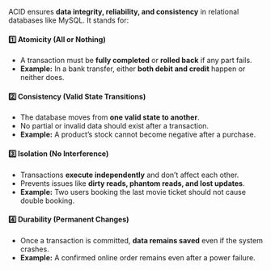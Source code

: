 ACID ensures **data integrity, reliability, and consistency** in relational databases like MySQL. It stands for:

#### **1️⃣ Atomicity (All or Nothing)**

- A transaction must be **fully completed** or **rolled back** if any part fails.
- **Example:** In a bank transfer, either **both debit and credit** happen or neither does.

#### **2️⃣ Consistency (Valid State Transitions)**

- The database moves from **one valid state to another**.
- No partial or invalid data should exist after a transaction.
- **Example:** A product’s stock cannot become negative after a purchase.

#### **3️⃣ Isolation (No Interference)**

- Transactions **execute independently** and don’t affect each other.
- Prevents issues like **dirty reads, phantom reads, and lost updates**.
- **Example:** Two users booking the last movie ticket should not cause double booking.

#### **4️⃣ Durability (Permanent Changes)**

- Once a transaction is committed, **data remains saved** even if the system crashes.
- **Example:** A confirmed online order remains even after a power failure.